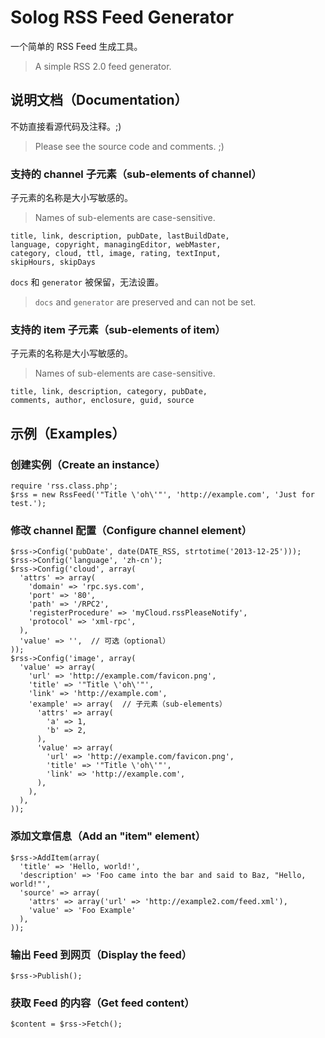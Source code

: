 Solog RSS Feed Generator
========================

一个简单的 RSS Feed 生成工具。

> A simple RSS 2.0 feed generator.


## 说明文档（Documentation）

不妨直接看源代码及注释。;)

> Please see the source code and comments. ;)

### 支持的 channel 子元素（sub-elements of channel）

子元素的名称是大小写敏感的。

> Names of sub-elements are case-sensitive.

```
title, link, description, pubDate, lastBuildDate,
language, copyright, managingEditor, webMaster,
category, cloud, ttl, image, rating, textInput,
skipHours, skipDays
```

`docs` 和 `generator` 被保留，无法设置。

> `docs` and `generator` are preserved and can not be set.

### 支持的 item 子元素（sub-elements of item）

子元素的名称是大小写敏感的。

> Names of sub-elements are case-sensitive.

```
title, link, description, category, pubDate,
comments, author, enclosure, guid, source
```


## 示例（Examples）

### 创建实例（Create an instance）

```
require 'rss.class.php';
$rss = new RssFeed('"Title \'oh\'"', 'http://example.com', 'Just for test.');
```

### 修改 channel 配置（Configure channel element）

```
$rss->Config('pubDate', date(DATE_RSS, strtotime('2013-12-25')));
$rss->Config('language', 'zh-cn');
$rss->Config('cloud', array(
  'attrs' => array(
    'domain' => 'rpc.sys.com',
    'port' => '80',
    'path' => '/RPC2',
    'registerProcedure' => 'myCloud.rssPleaseNotify',
    'protocol' => 'xml-rpc',
  ),
  'value' => '',  // 可选（optional）
));
$rss->Config('image', array(
  'value' => array(
    'url' => 'http://example.com/favicon.png',
    'title' => '"Title \'oh\'"',
    'link' => 'http://example.com',
    'example' => array(  // 子元素（sub-elements）
      'attrs' => array(
        'a' => 1,
        'b' => 2,
      ),
      'value' => array(
        'url' => 'http://example.com/favicon.png',
        'title' => '"Title \'oh\'"',
        'link' => 'http://example.com',
      ),
    ),
  ),
));
```

### 添加文章信息（Add an "item" element）

```
$rss->AddItem(array(
  'title' => 'Hello, world!',
  'description' => 'Foo came into the bar and said to Baz, "Hello, world!"',
  'source' => array(
    'attrs' => array('url' => 'http://example2.com/feed.xml'),
    'value' => 'Foo Example'
  ),
));
```

### 输出 Feed 到网页（Display the feed）

```
$rss->Publish();
```

### 获取 Feed 的内容（Get feed content）

```
$content = $rss->Fetch();
```
